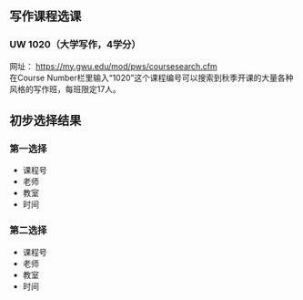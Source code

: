 ## 写作课程选课
### UW 1020（大学写作，4学分）  
网址： https://my.gwu.edu/mod/pws/coursesearch.cfm  
在Course Number栏里输入“1020”这个课程编号可以搜索到秋季开课的大量各种风格的写作班，每班限定17人。  
  
## 初步选择结果
### 第一选择
- 课程号 
- 老师 
- 教室 
- 时间 

### 第二选择
- 课程号 
- 老师 
- 教室 
- 时间 

